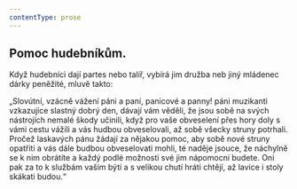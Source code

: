```yaml
---
contentType: prose
---
```


## Pomoc hudebníkům.

Když hudebníci dají partes nebo talíř, vybírá jim družba neb jiný mládenec dárky peněžité, mluvě takto:

„Slovútní, vzácně vážení páni a paní, panicové a panny! páni muzikanti vzkazujíce slastný dobrý den, dávají vám věděli, že jsou sobě na svých nástrojích nemalé škody učinili, když pro vaše obveselení přes hory doly s vámi cestu vážili a vás hudbou obveselovali, až sobě všecky struny potrhali. Pročež laskavých pánu žádají za nějakou pomoc, aby sobě nové struny opatřiti a vás dále budbou obveselovati mohli, té naděje jsouce, že náchylně se k nim obrátíte a každý podlé možnosti své jim nápomocni budete. Oni pak za to k službám vašim býti a s velikou chutí hráti chtějí, až lavice i stoly skákati budou.“
